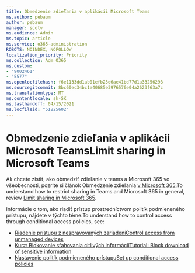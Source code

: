 ```yaml
---
title: Obmedzenie zdieľania v aplikácii Microsoft Teams
ms.author: pebaum
author: pebaum
manager: scotv
ms.audience: Admin
ms.topic: article
ms.service: o365-administration
ROBOTS: NOINDEX, NOFOLLOW
localization_priority: Priority
ms.collection: Adm_O365
ms.custom:
- "9002461"
- "5577"
ms.openlocfilehash: f6e1133dd1ab01efb23d6ae41bd77d1a33256298
ms.sourcegitcommit: 8bc60ec34bc1e40685e3976576e04a2623f63a7c
ms.translationtype: MT
ms.contentlocale: sk-SK
ms.lasthandoff: 04/15/2021
ms.locfileid: "51825602"
---
```

# <a name="limit-sharing-in-microsoft-teams"></a><span data-ttu-id="2cc62-102">Obmedzenie zdieľania v aplikácii Microsoft Teams</span><span class="sxs-lookup"><span data-stu-id="2cc62-102">Limit sharing in Microsoft Teams</span></span>

<span data-ttu-id="2cc62-103">Ak chcete zistiť, ako obmedziť zdieľanie v teams a Microsoft 365 vo všeobecnosti, pozrite si článok Obmedzenie zdieľania [v Microsoft 365.](https://docs.microsoft.com/microsoft-365/solutions/microsoft-365-limit-sharing?view=o365-worldwide)</span><span class="sxs-lookup"><span data-stu-id="2cc62-103">To understand how to restrict sharing in Teams and Microsoft 365 in general, review [Limit sharing in Microsoft 365](https://docs.microsoft.com/microsoft-365/solutions/microsoft-365-limit-sharing?view=o365-worldwide).</span></span>

<span data-ttu-id="2cc62-104">Informácie o tom, ako riadiť prístup prostredníctvom politík podmieneného prístupu, nájdete v týchto téme:</span><span class="sxs-lookup"><span data-stu-id="2cc62-104">To understand how to control access through conditional access policies, see:</span></span>

- [<span data-ttu-id="2cc62-105">Riadenie prístupu z nespravovaných zariadení</span><span class="sxs-lookup"><span data-stu-id="2cc62-105">Control access from unmanaged devices</span></span>](https://docs.microsoft.com/sharepoint/control-access-from-unmanaged-devices)
- [<span data-ttu-id="2cc62-106">Kurz: Blokovanie sťahovania citlivých informácií</span><span class="sxs-lookup"><span data-stu-id="2cc62-106">Tutorial: Block download of sensitive information</span></span>](https://docs.microsoft.com/cloud-app-security/use-case-proxy-block-session-aad)
- [<span data-ttu-id="2cc62-107">Nastavenie politík podmieneného prístupu</span><span class="sxs-lookup"><span data-stu-id="2cc62-107">Set up conditional access policies</span></span>](https://docs.microsoft.com/microsoft-365/business/set-up-conditional-access-policies?view=o365-worldwide)
